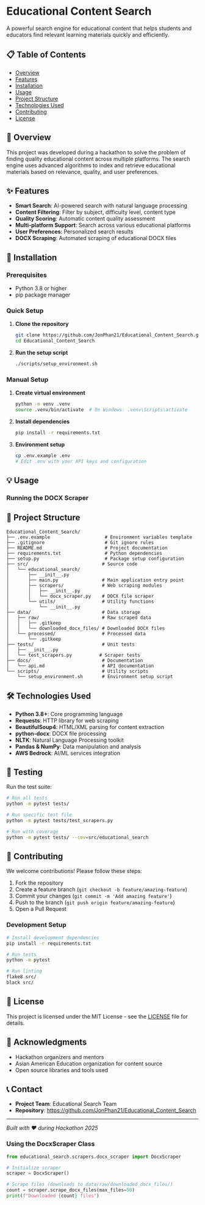 # Educational Content Search

A powerful search engine for educational content that helps students and educators find relevant learning materials quickly and efficiently.

## 📋 Table of Contents
- [Overview](#overview)
- [Features](#features)
- [Installation](#installation)
- [Usage](#usage)
- [Project Structure](#project-structure)
- [Technologies Used](#technologies-used)
- [Contributing](#contributing)
- [License](#license)

## 🎯 Overview

This project was developed during a hackathon to solve the problem of finding quality educational content across multiple platforms. The search engine uses advanced algorithms to index and retrieve educational materials based on relevance, quality, and user preferences.

## ✨ Features

- **Smart Search**: AI-powered search with natural language processing
- **Content Filtering**: Filter by subject, difficulty level, content type
- **Quality Scoring**: Automatic content quality assessment
- **Multi-platform Support**: Search across various educational platforms
- **User Preferences**: Personalized search results
- **DOCX Scraping**: Automated scraping of educational DOCX files

## 🚀 Installation

### Prerequisites
- Python 3.8 or higher
- pip package manager

### Quick Setup

1. **Clone the repository**
   ```bash
   git clone https://github.com/JonPhan21/Educational_Content_Search.git
   cd Educational_Content_Search
   ```

2. **Run the setup script**
   ```bash
   ./scripts/setup_environment.sh
   ```

### Manual Setup

1. **Create virtual environment**
   ```bash
   python -m venv .venv
   source .venv/bin/activate  # On Windows: .venv\Scripts\activate
   ```

2. **Install dependencies**
   ```bash
   pip install -r requirements.txt
   ```

3. **Environment setup**
   ```bash
   cp .env.example .env
   # Edit .env with your API keys and configuration
   ```

## 💡 Usage

### Running the DOCX Scraper

## 📁 Project Structure

```
Educational_Content_Search/
├── .env.example                    # Environment variables template
├── .gitignore                      # Git ignore rules
├── README.md                       # Project documentation
├── requirements.txt                # Python dependencies
├── setup.py                        # Package setup configuration
├── src/                           # Source code
│   └── educational_search/
│       ├── __init__.py
│       ├── main.py                # Main application entry point
│       ├── scrapers/              # Web scraping modules
│       │   ├── __init__.py
│       │   └── docx_scraper.py    # DOCX file scraper
│       └── utils/                 # Utility functions
│           └── __init__.py
├── data/                          # Data storage
│   ├── raw/                       # Raw scraped data
│   │   ├── .gitkeep
│   │   └── downloaded_docx_files/ # Downloaded DOCX files
│   └── processed/                 # Processed data
│       └── .gitkeep
├── tests/                         # Unit tests
│   ├── __init__.py
│   └── test_scrapers.py          # Scraper tests
├── docs/                          # Documentation
│   └── api.md                     # API documentation
└── scripts/                       # Utility scripts
    └── setup_environment.sh       # Environment setup script
```

## 🛠 Technologies Used

- **Python 3.8+**: Core programming language
- **Requests**: HTTP library for web scraping
- **BeautifulSoup4**: HTML/XML parsing for content extraction
- **python-docx**: DOCX file processing
- **NLTK**: Natural Language Processing toolkit
- **Pandas & NumPy**: Data manipulation and analysis
- **AWS Bedrock**: AI/ML services integration

## 🧪 Testing

Run the test suite:

```bash
# Run all tests
python -m pytest tests/

# Run specific test file
python -m pytest tests/test_scrapers.py

# Run with coverage
python -m pytest tests/ --cov=src/educational_search
```

## 🤝 Contributing

We welcome contributions! Please follow these steps:

1. Fork the repository
2. Create a feature branch (`git checkout -b feature/amazing-feature`)
3. Commit your changes (`git commit -m 'Add amazing feature'`)
4. Push to the branch (`git push origin feature/amazing-feature`)
5. Open a Pull Request

### Development Setup

```bash
# Install development dependencies
pip install -r requirements.txt

# Run tests
python -m pytest

# Run linting
flake8 src/
black src/
```

## 📄 License

This project is licensed under the MIT License - see the [LICENSE](LICENSE) file for details.

## 🙏 Acknowledgments

- Hackathon organizers and mentors
- Asian American Education organization for content source
- Open source libraries and tools used

## 📞 Contact

- **Project Team**: Educational Search Team
- **Repository**: https://github.com/JonPhan21/Educational_Content_Search

---

*Built with ❤️ during Hackathon 2025*

### Using the DocxScraper Class

```python
from educational_search.scrapers.docx_scraper import DocxScraper

# Initialize scraper
scraper = DocxScraper()

# Scrape files (downloads to data/raw/downloaded_docx_files/)
count = scraper.scrape_docx_files(max_files=50)
print(f"Downloaded {count} files")
```